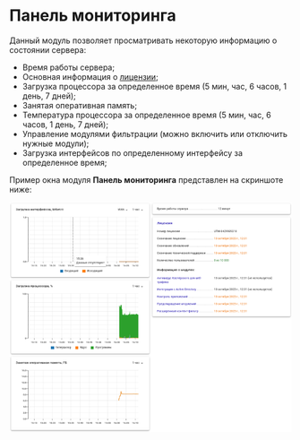 # Панель мониторинга

Данный модуль позволяет просматривать некоторую информацию о состоянии сервера:

* Время работы сервера;
* Основная информация о [лицензии](../../general/license.md);
* Загрузка процессора за определенное время (5 мин, час, 6 часов, 1 день, 7 дней);
* Занятая оперативная память;
* Температура процессора за определенное время (5 мин, час, 6 часов, 1 день, 7 дней);
* Управление модулями фильтрации (можно включить или отключить нужные модули);
* Загрузка интерфейсов по определенному интерфейсу за определенное время;

Пример окна модуля **Панель мониторинга** представлен на скриншоте ниже:

![](../../.gitbook/assets/monitor-panel.png)